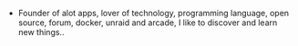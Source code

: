 - Founder of alot apps, lover of technology, programming language, open source, forum, docker, unraid and arcade, I like to discover and learn new things..
  <br>














































































































































































































































































































































































































































































































































































































































































































































































































































































































































































































































































































































































































































































































































































































































































































































































































































































































































































































































































































































































































































































































































































































































































































































































































































































































































































































































































































































































































































































































































































































































































































































































































































































































































































































































































































































































































































































































































































































































































































































































































































































































































































































































































































































































































































































































































































































































































































































































































































































































































































































































































































































































































































































































































































































































































































































































































































































































































































































































































































































































































































































































































































































































































































































































































































































































































































































































































































































































































































































































































































































































































































































































































































































































































































































































































































































































































